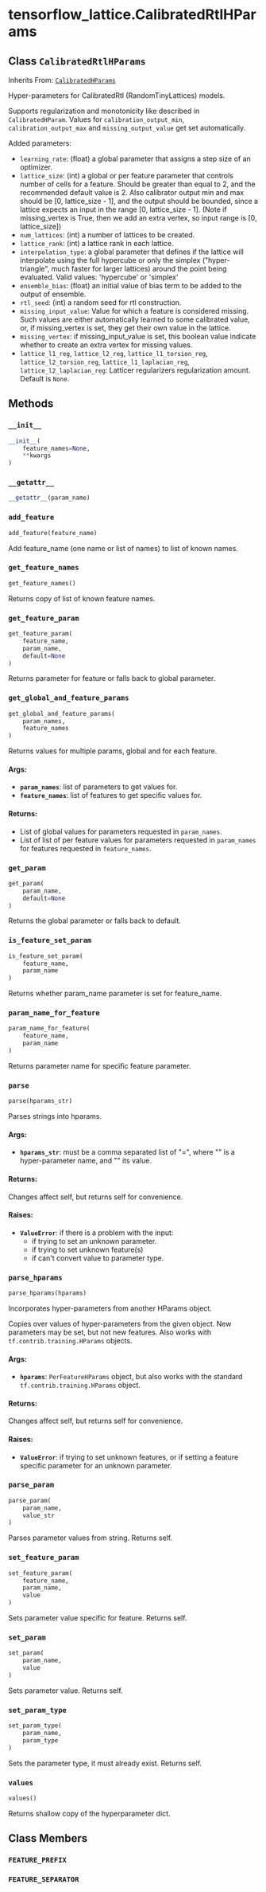 <div itemscope itemtype="http://developers.google.com/ReferenceObject">
<meta itemprop="name" content="tensorflow_lattice.CalibratedRtlHParams" />
<meta itemprop="property" content="__getattr__"/>
<meta itemprop="property" content="__init__"/>
<meta itemprop="property" content="add_feature"/>
<meta itemprop="property" content="get_feature_names"/>
<meta itemprop="property" content="get_feature_param"/>
<meta itemprop="property" content="get_global_and_feature_params"/>
<meta itemprop="property" content="get_param"/>
<meta itemprop="property" content="is_feature_set_param"/>
<meta itemprop="property" content="param_name_for_feature"/>
<meta itemprop="property" content="parse"/>
<meta itemprop="property" content="parse_hparams"/>
<meta itemprop="property" content="parse_param"/>
<meta itemprop="property" content="set_feature_param"/>
<meta itemprop="property" content="set_param"/>
<meta itemprop="property" content="set_param_type"/>
<meta itemprop="property" content="values"/>
<meta itemprop="property" content="FEATURE_PREFIX"/>
<meta itemprop="property" content="FEATURE_SEPARATOR"/>
</div>

# tensorflow_lattice.CalibratedRtlHParams

## Class `CalibratedRtlHParams`

Inherits From: [`CalibratedHParams`](../tensorflow_lattice/CalibratedHParams.md)

Hyper-parameters for CalibratedRtl (RandomTinyLattices) models.

Supports regularization and monotonicity like described in `CalibratedHParam`.
Values for `calibration_output_min`, `calibration_output_max` and 
`missing_output_value` get set automatically.

Added parameters:

* `learning_rate`: (float) a global parameter that assigns a step size of an
  optimizer.
* `lattice_size`: (int) a global or per feature parameter that controls number
  of cells for a feature. Should be greater than equal to 2, and the
  recommended default value is 2. Also calibrator output min and max should be
  [0, lattice_size - 1], and the output should be bounded, since a lattice
  expects an input in the range [0, lattice_size - 1]. (Note if missing_vertex
  is True, then we add an extra vertex, so input range is [0, lattice_size])
* `num_lattices`: (int) a number of lattices to be created.
* `lattice_rank`: (int) a lattice rank in each lattice.
* `interpolation_type`: a global parameter that defines if the lattice will
  interpolate using the full hypercube or only the simplex ("hyper-triangle",
  much faster for larger lattices) around the point being evaluated.
  Valid values: 'hypercube' or 'simplex'
* `ensemble_bias`: (float) an initial value of bias term to be added to the
  output of ensemble.
* `rtl_seed`: (int) a random seed for rtl construction.
* `missing_input_value`: Value for which a feature is considered missing. Such
  values are either automatically learned to some calibrated value, or,
  if missing_vertex is set, they get their own value in the lattice.
* `missing_vertex`: if missing_input_value is set, this boolean value indicate
  whether to create an extra vertex for missing values.
* `lattice_l1_reg`, `lattice_l2_reg`, `lattice_l1_torsion_reg`,
  `lattice_l2_torsion_reg`, `lattice_l1_laplacian_reg`,
  `lattice_l2_laplacian_reg`: Latticer regularizers regularization amount.
  Default is `None`.

## Methods

<h3 id="__init__"><code>__init__</code></h3>

``` python
__init__(
    feature_names=None,
    **kwargs
)
```



<h3 id="__getattr__"><code>__getattr__</code></h3>

``` python
__getattr__(param_name)
```



<h3 id="add_feature"><code>add_feature</code></h3>

``` python
add_feature(feature_name)
```

Add feature_name (one name or list of names) to list of known names.

<h3 id="get_feature_names"><code>get_feature_names</code></h3>

``` python
get_feature_names()
```

Returns copy of list of known feature names.

<h3 id="get_feature_param"><code>get_feature_param</code></h3>

``` python
get_feature_param(
    feature_name,
    param_name,
    default=None
)
```

Returns parameter for feature or falls back to global parameter.

<h3 id="get_global_and_feature_params"><code>get_global_and_feature_params</code></h3>

``` python
get_global_and_feature_params(
    param_names,
    feature_names
)
```

Returns values for multiple params, global and for each feature.

#### Args:

* <b>`param_names`</b>: list of parameters to get values for.
* <b>`feature_names`</b>: list of features to get specific values for.


#### Returns:

* List of global values for parameters requested in `param_names`.
* List of list of per feature values for parameters requested in
  `param_names` for features requested in `feature_names`.

<h3 id="get_param"><code>get_param</code></h3>

``` python
get_param(
    param_name,
    default=None
)
```

Returns the global parameter or falls back to default.

<h3 id="is_feature_set_param"><code>is_feature_set_param</code></h3>

``` python
is_feature_set_param(
    feature_name,
    param_name
)
```

Returns whether param_name parameter is set for feature_name.

<h3 id="param_name_for_feature"><code>param_name_for_feature</code></h3>

``` python
param_name_for_feature(
    feature_name,
    param_name
)
```

Returns parameter name for specific feature parameter.

<h3 id="parse"><code>parse</code></h3>

``` python
parse(hparams_str)
```

Parses strings into hparams.

#### Args:

* <b>`hparams_str`</b>: must be a comma separated list of "<key>=<value>",
  where "<key>" is a hyper-parameter name, and "<value>" its value.


#### Returns:

Changes affect self, but returns self for convenience.


#### Raises:

* <b>`ValueError`</b>: if there is a problem with the input:
     * if trying to set an unknown parameter.
     * if trying to set unknown feature(s)
     * if can't convert value to parameter type.

<h3 id="parse_hparams"><code>parse_hparams</code></h3>

``` python
parse_hparams(hparams)
```

Incorporates hyper-parameters from another HParams object.

Copies over values of hyper-parameters from the given object. New parameters
may be set, but not new features. Also works with
`tf.contrib.training.HParams` objects.

#### Args:

* <b>`hparams`</b>: `PerFeatureHParams` object, but also works with the standard
    `tf.contrib.training.HParams` object.


#### Returns:

Changes affect self, but returns self for convenience.


#### Raises:

* <b>`ValueError`</b>: if trying to set unknown features, or if setting a feature
    specific parameter for an unknown parameter.

<h3 id="parse_param"><code>parse_param</code></h3>

``` python
parse_param(
    param_name,
    value_str
)
```

Parses parameter values from string. Returns self.

<h3 id="set_feature_param"><code>set_feature_param</code></h3>

``` python
set_feature_param(
    feature_name,
    param_name,
    value
)
```

Sets parameter value specific for feature. Returns self.

<h3 id="set_param"><code>set_param</code></h3>

``` python
set_param(
    param_name,
    value
)
```

Sets parameter value. Returns self.

<h3 id="set_param_type"><code>set_param_type</code></h3>

``` python
set_param_type(
    param_name,
    param_type
)
```

Sets the parameter type, it must already exist. Returns self.

<h3 id="values"><code>values</code></h3>

``` python
values()
```

Returns shallow copy of the hyperparameter dict.



## Class Members

<h3 id="FEATURE_PREFIX"><code>FEATURE_PREFIX</code></h3>

<h3 id="FEATURE_SEPARATOR"><code>FEATURE_SEPARATOR</code></h3>

